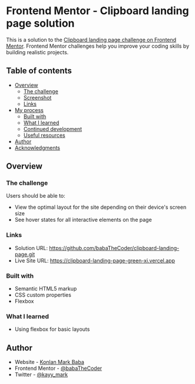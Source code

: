 # Frontend Mentor - Clipboard landing page solution

This is a solution to the [Clipboard landing page challenge on Frontend Mentor](https://www.frontendmentor.io/challenges/clipboard-landing-page-5cc9bccd6c4c91111378ecb9). Frontend Mentor challenges help you improve your coding skills by building realistic projects. 

## Table of contents

- [Overview](#overview)
  - [The challenge](#the-challenge)
  - [Screenshot](#screenshot)
  - [Links](#links)
- [My process](#my-process)
  - [Built with](#built-with)
  - [What I learned](#what-i-learned)
  - [Continued development](#continued-development)
  - [Useful resources](#useful-resources)
- [Author](#author)
- [Acknowledgments](#acknowledgments)


## Overview

### The challenge

Users should be able to:

- View the optimal layout for the site depending on their device's screen size
- See hover states for all interactive elements on the page



### Links

- Solution URL: https://github.com/babaTheCoder/clipboard-landing-page.git
- Live Site URL: https://clipboard-landing-page-green-xi.vercel.app


### Built with

- Semantic HTML5 markup
- CSS custom properties
- Flexbox



### What I learned

- Using flexbox for basic layouts


## Author

- Website - [Konlan Mark Baba]()
- Frontend Mentor - [@babaTheCoder](https://www.frontendmentor.io/profile/babaTheCoder)
- Twitter - [@kayy_mark](https://www.twitter.com/kayy_mark)
